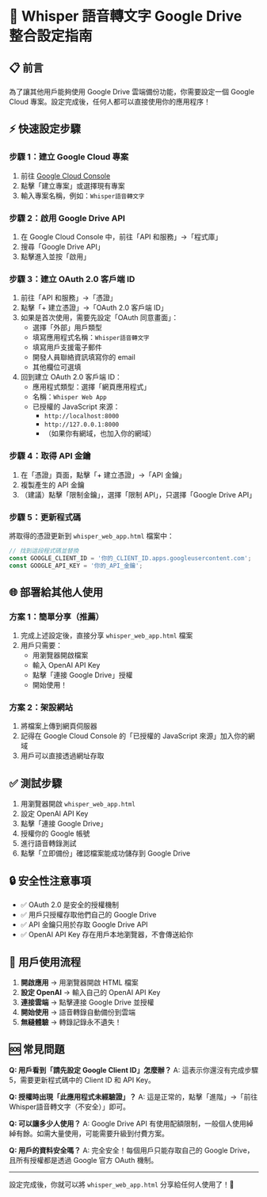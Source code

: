 # 🚀 Whisper 語音轉文字 Google Drive 整合設定指南

## 📋 前言
為了讓其他用戶能夠使用 Google Drive 雲端備份功能，你需要設定一個 Google Cloud 專案。設定完成後，任何人都可以直接使用你的應用程序！

## ⚡ 快速設定步驟

### 步驟 1：建立 Google Cloud 專案
1. 前往 [Google Cloud Console](https://console.cloud.google.com/)
2. 點擊「建立專案」或選擇現有專案
3. 輸入專案名稱，例如：`Whisper語音轉文字`

### 步驟 2：啟用 Google Drive API
1. 在 Google Cloud Console 中，前往「API 和服務」→「程式庫」
2. 搜尋「Google Drive API」
3. 點擊進入並按「啟用」

### 步驟 3：建立 OAuth 2.0 客戶端 ID
1. 前往「API 和服務」→「憑證」
2. 點擊「+ 建立憑證」→「OAuth 2.0 客戶端 ID」
3. 如果是首次使用，需要先設定「OAuth 同意畫面」：
   - 選擇「外部」用戶類型
   - 填寫應用程式名稱：`Whisper語音轉文字`
   - 填寫用戶支援電子郵件
   - 開發人員聯絡資訊填寫你的 email
   - 其他欄位可選填
4. 回到建立 OAuth 2.0 客戶端 ID：
   - 應用程式類型：選擇「網頁應用程式」
   - 名稱：`Whisper Web App`
   - 已授權的 JavaScript 來源：
     - `http://localhost:8000`
     - `http://127.0.0.1:8000`
     - （如果你有網域，也加入你的網域）

### 步驟 4：取得 API 金鑰
1. 在「憑證」頁面，點擊「+ 建立憑證」→「API 金鑰」
2. 複製產生的 API 金鑰
3. （建議）點擊「限制金鑰」，選擇「限制 API」，只選擇「Google Drive API」

### 步驟 5：更新程式碼
將取得的憑證更新到 `whisper_web_app.html` 檔案中：

```javascript
// 找到這段程式碼並替換
const GOOGLE_CLIENT_ID = '你的_CLIENT_ID.apps.googleusercontent.com';
const GOOGLE_API_KEY = '你的_API_金鑰';
```

## 🌐 部署給其他人使用

### 方案 1：簡單分享（推薦）
1. 完成上述設定後，直接分享 `whisper_web_app.html` 檔案
2. 用戶只需要：
   - 用瀏覽器開啟檔案
   - 輸入 OpenAI API Key
   - 點擊「連接 Google Drive」授權
   - 開始使用！

### 方案 2：架設網站
1. 將檔案上傳到網頁伺服器
2. 記得在 Google Cloud Console 的「已授權的 JavaScript 來源」加入你的網域
3. 用戶可以直接透過網址存取

## ✅ 測試步驟
1. 用瀏覽器開啟 `whisper_web_app.html`
2. 設定 OpenAI API Key
3. 點擊「連接 Google Drive」
4. 授權你的 Google 帳號
5. 進行語音轉錄測試
6. 點擊「立即備份」確認檔案能成功儲存到 Google Drive

## 🔒 安全性注意事項
- ✅ OAuth 2.0 是安全的授權機制
- ✅ 用戶只授權存取他們自己的 Google Drive
- ✅ API 金鑰只用於存取 Google Drive API
- ✅ OpenAI API Key 存在用戶本地瀏覽器，不會傳送給你

## 🎯 用戶使用流程
1. **開啟應用** → 用瀏覽器開啟 HTML 檔案
2. **設定 OpenAI** → 輸入自己的 OpenAI API Key
3. **連接雲端** → 點擊連接 Google Drive 並授權
4. **開始使用** → 語音轉錄自動備份到雲端
5. **無縫體驗** → 轉錄記錄永不遺失！

## 🆘 常見問題

**Q: 用戶看到「請先設定 Google Client ID」怎麼辦？**
A: 這表示你還沒有完成步驟 5，需要更新程式碼中的 Client ID 和 API Key。

**Q: 授權時出現「此應用程式未經驗證」？**
A: 這是正常的，點擊「進階」→「前往 Whisper語音轉文字（不安全）」即可。

**Q: 可以讓多少人使用？**
A: Google Drive API 有使用配額限制，一般個人使用綽綽有餘。如需大量使用，可能需要升級到付費方案。

**Q: 用戶的資料安全嗎？**
A: 完全安全！每個用戶只能存取自己的 Google Drive，且所有授權都是透過 Google 官方 OAuth 機制。

---

設定完成後，你就可以將 `whisper_web_app.html` 分享給任何人使用了！🎉 
